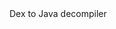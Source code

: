 <group>
<action warning="You want to install the module ?" auto-off="true" reload="true" visible="[ -e $MODULE_PATH/jadxxx ] &amp;&amp; [ -e $MODULE_PATH/jadxxx/1.0 ] &amp;&amp; echo 0 || echo 1 || echo 1">
<title>File ➠ Java</title>
<desc>Dex to Java decompiler</desc>
<summary sh="[ -e $MODULE_PATH/jadxxx/1.0 ] &amp;&amp; echo Download || echo Update"/>
<script>
echo "Downloading..."
wget -q https://github.com/kakathic/Tool-Terminal/raw/master/Module/jadxxx.zip2 -O $TMPDIR/modun.zip 2>/dev/null
unzip -oq $TMPDIR/modun.zip -d $MODULE_PATH
rm -fr $TMPDIR/modun.zip
</script>
</action>
</group>

